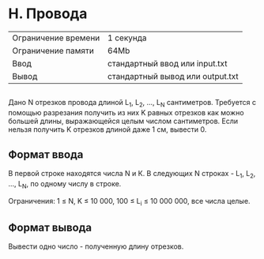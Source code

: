 <div class="problem-statement">
   <div class="header">
      <h1 class="title">H. Провода</h1>
      <table>
         <tr class="time-limit">
            <td class="property-title">Ограничение времени</td>
            <td>1&nbsp;секунда</td>
         </tr>
         <tr class="memory-limit">
            <td class="property-title">Ограничение памяти</td>
            <td>64Mb</td>
         </tr>
         <tr class="input-file">
            <td class="property-title">Ввод</td>
            <td colspan="1">стандартный ввод или input.txt</td>
         </tr>
         <tr class="output-file">
            <td class="property-title">Вывод</td>
            <td colspan="1">стандартный вывод или output.txt</td>
         </tr>
      </table>
   </div>
   <h2></h2>
   <div class="legend"><span style="">
         <p>Дано N отрезков провода длиной <span class="tex-math-text">L<sub>1</sub></span>, <span class="tex-math-text">L<sub>2</sub></span>, ..., <span class="tex-math-text">L<sub>N</sub></span> сантиметров. Требуется с помощью разрезания получить из них K равных отрезков как можно большей длины, выражающейся целым
            числом сантиметров. Если нельзя получить K отрезков длиной даже 1 см, вывести 0.
         </p></span><p></p>
   </div>
   <h2>Формат ввода</h2>
   <div class="input-specification"><span style="">
         <p>В первой строке находятся числа N и К. В следующих N строках - <span class="tex-math-text">L<sub>1</sub></span>, <span class="tex-math-text">L<sub>2</sub></span>, ..., <span class="tex-math-text">L<sub>N</sub></span>, по одному числу в строке.
         </p></span><p>Ограничения: <span class="tex-math-text">1 &le; N, K &le; 10 000</span>, <span class="tex-math-text">100 &le; L<sub>i</sub> &le; 10 000 000</span>, все числа целые.
      </p>
      <p></p>
   </div>
   <h2>Формат вывода</h2>
   <div class="output-specification"><span style="">
         <p>Вывести одно число - полученную длину отрезков.</p></span><p></p>
   </div>
